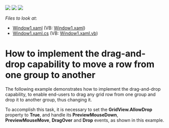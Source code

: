 <!-- default badges list -->
![](https://img.shields.io/endpoint?url=https://codecentral.devexpress.com/api/v1/VersionRange/128651482/13.1.4%2B)
[![](https://img.shields.io/badge/Open_in_DevExpress_Support_Center-FF7200?style=flat-square&logo=DevExpress&logoColor=white)](https://supportcenter.devexpress.com/ticket/details/E1193)
[![](https://img.shields.io/badge/📖_How_to_use_DevExpress_Examples-e9f6fc?style=flat-square)](https://docs.devexpress.com/GeneralInformation/403183)
<!-- default badges end -->
<!-- default file list -->
*Files to look at*:

* [Window1.xaml](./CS/Window1.xaml) (VB: [Window1.xaml](./VB/Window1.xaml))
* [Window1.xaml.cs](./CS/Window1.xaml.cs) (VB: [Window1.xaml.vb](./VB/Window1.xaml.vb))
<!-- default file list end -->
# How to implement the drag-and-drop capability to move a row from one group to another


<p>The following example demonstrates how to implement the drag-and-drop capability, to enable end-users to drag any grid row from one group and drop it to another group, thus changing it.</p><p>To accomplish this task, it is necessary to set the <strong>GridView.AllowDrop</strong> property to <strong>True</strong>, and handle its <strong>PreviewMouseDown</strong>, <strong>PreviewMouseMove</strong>, <strong>DragOver</strong> and <strong>Drop</strong> events, as shown in this example.</p>

<br/>


